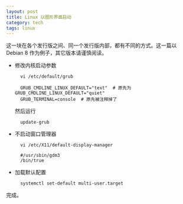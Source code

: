 ```yaml
---
layout: post
title: Linux 以图形界面启动
category: tech
tags: linux
---
```


这一块在各个发行版之间、同一个发行版内部，都有不同的方式。这一篇以 Debian 8 作为例子，其它版本请谨慎阅读。

* 修改内核启动参数

        vi /etc/default/grub

        GRUB_CMDLINE_LINUX_DEFAULT="text"  # 原先为 GRUB_CMDLINE_LINUX_DEFAULT="quiet"
        GRUB_TERMINAL=console  # 原先被注释掉了
        
    然后运行    
        
        update-grub

* 不启动窗口管理器

        vi /etc/X11/default-display-manager
 
        #/usr/sbin/gdm3
        /bin/true
        
* 加载默认配置

        systemctl set-default multi-user.target
        
        
完成。        
